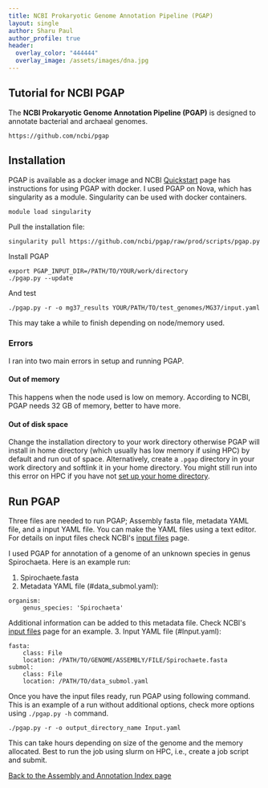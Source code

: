 ```yaml
---
title: NCBI Prokaryotic Genome Annotation Pipeline (PGAP)
layout: single
author: Sharu Paul
author_profile: true
header:
  overlay_color: "444444"
  overlay_image: /assets/images/dna.jpg
---
```


## Tutorial for NCBI PGAP
The <b>NCBI Prokaryotic Genome Annotation Pipeline (PGAP)</b> is designed to annotate bacterial and archaeal genomes.


```
https://github.com/ncbi/pgap
```

## Installation

PGAP is available as a docker image and NCBI [Quickstart](https://github.com/ncbi/pgap/wiki/Quick-Start)
page has instructions for using PGAP with docker.
I used PGAP on Nova, which has singularity as a module. Singularity can be used
with docker containers.

```
module load singularity
```

Pull the installation file:

```
singularity pull https://github.com/ncbi/pgap/raw/prod/scripts/pgap.py
```

Install PGAP

```
export PGAP_INPUT_DIR=/PATH/TO/YOUR/work/directory
./pgap.py --update
```

And test

```
./pgap.py -r -o mg37_results YOUR/PATH/TO/test_genomes/MG37/input.yaml
```

This may take a while to finish depending on node/memory used.

### Errors
I ran into two main errors in setup and running PGAP.

#### Out of memory
This happens when the node used is low on memory. According to NCBI, PGAP needs 32 GB of memory, better to have more.

#### Out of disk space
Change the installation directory to your work directory otherwise PGAP will install
in home directory (which usually has low memory if using HPC) by default and run out of space.
Alternatively, create a `.pgap` directory in your work directory and softlink it in your home directory.
You might still run into this error on HPC if you have not [set up your home directory](http://datascience.101workbook.org/06-IntroToHPC/00-HOME-DIRECTORY/00-setting-up-home-directory).

## Run PGAP
Three files are needed to run PGAP; Assembly fasta file, metadata YAML file, and a input YAML file. You can make the YAML files using a text editor.
For details on input files check NCBI's [input files](https://github.com/ncbi/pgap/wiki/Input-Files) page.

I used PGAP for annotation of a genome of an unknown species in genus Spirochaeta. Here is an example run:
1. Spirochaete.fasta
2. Metadata YAML file (#data_submol.yaml):

```
organism:
    genus_species: 'Spirochaeta'
```

Additional information can be added to this metadata file. Check NCBI's [input files](https://github.com/ncbi/pgap/wiki/Input-Files) page for an example.
3. Input YAML file (#Input.yaml):

```
fasta:
    class: File
    location: /PATH/TO/GENOME/ASSEMBLY/FILE/Spirochaete.fasta
submol:
    class: File
    location: /PATH/TO/data_submol.yaml
```

Once you have the input files ready, run PGAP using following command. This is an example of a run without additional options, check more options using `./pgap.py -h` command.

```
./pgap.py -r -o output_directory_name Input.yaml
```

This can take hours depending on size of the genome and the memory allocated.
Best to run the job using slurm on HPC, i.e., create a job script and submit.


[Back to the Assembly and Annotation Index page](annotation_and_assembly_index.md)

